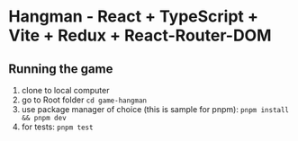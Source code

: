# Hangman - React + TypeScript + Vite + Redux + React-Router-DOM

## Running the game

1. clone to local computer
2. go to Root folder
   `cd game-hangman`
3. use package manager of choice (this is sample for pnpm):
   `pnpm install && pnpm dev`
4. for tests:
   `pnpm test`
